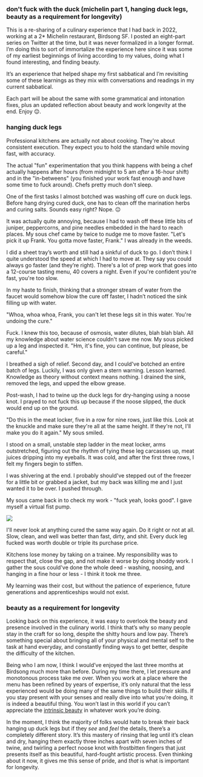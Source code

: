 ### don't fuck with the duck (michelin part 1, hanging duck legs, beauty as a requirement for longevity)

This is a re-sharing of a culinary experience that I had back in 2022, working at a 2* Michelin restaurant, Birdsong SF. I posted an eight-part series on Twitter at the time, but it was never formalized in a longer format. I’m doing this to sort of immortalize the experience here since it was some of my earliest beginnings of living according to my values, doing what I found interesting, and finding beauty.

It’s an experience that helped shape my first sabbatical and I’m revisiting some of these learnings as they mix with conversations and readings in my current sabbatical.

Each part will be about the same with some grammatical and intonation fixes, plus an updated reflection about beauty and work longevity at the end. Enjoy 😌.

### hanging duck legs

Professional kitchens are actually not about cooking. They're about consistent execution. They expect you to hold the standard while moving fast, with accuracy.

The actual "fun" experimentation that you think happens with being a chef actually happens after hours (from midnight to 5 am _after_ a 16-hour shift) and in the "in-betweens" (you finished your work fast enough and have some time to fuck around). Chefs pretty much don't sleep.

One of the first tasks I almost botched was washing off cure on duck legs. Before hang drying cured duck, one has to clean off the marination herbs and curing salts. Sounds easy right? Nope. 😐

It was actually quite annoying, because I had to wash off these little bits of juniper, peppercorns, and pine needles embedded in the hard to reach places. My sous chef came by twice to nudge me to move faster. "Let's pick it up Frank. You gotta move faster, Frank." I was already in the weeds.

I did a sheet tray’s worth and still had a sinkful of duck to go. I don’t think I quite understood the speed at which I had to move at. They say you could always go faster (and they’re right). There's a lot of prep work that goes into a 12-course tasting menu, 40 covers a night. Even if you're confident you're fast, you're too slow.

In my haste to finish, thinking that a stronger stream of water from the faucet would somehow blow the cure off faster, I hadn’t noticed the sink filling up with water.

"Whoa, whoa whoa, Frank, you can't let these legs sit in this water. You're undoing the cure."

Fuck. I knew this too, because of osmosis, water dilutes, blah blah blah. All my knowledge about water science couldn't save me now. My sous picked up a leg and inspected it. "Hm, it's fine, you can continue, but please, be careful."

I breathed a sigh of relief. Second day, and I could've botched an entire batch of legs. Luckily, I was only given a stern warning. Lesson learned. Knowledge as theory without context means nothing. I drained the sink, removed the legs, and upped the elbow grease.

Post-wash, I had to twine up the duck legs for dry-hanging using a noose knot. I prayed to not fuck this up because if the noose slipped, the duck would end up on the ground.

"Do this in the meat locker, five in a row for nine rows, just like this. Look at the knuckle and make sure they're all at the same height. If they're not, I'll make you do it again." My sous smiled.

I stood on a small, unstable step ladder in the meat locker, arms outstretched, figuring out the rhythm of tying these leg carcasses up, meat juices dripping into my eyeballs. It was cold, and after the first three rows, I felt my fingers begin to stiffen.

I was shivering at the end. I probably should've stepped out of the freezer for a little bit or grabbed a jacket, but my back was killing me and I just wanted it to be over. I pushed through. 

My sous came back in to check my work - "fuck yeah, looks good". I gave myself a virtual fist pump.

![](duck-legs.jpg)

I'll never look at anything cured the same way again. Do it right or not at all. Slow, clean, and well was better than fast, dirty, and shit. Every duck leg fucked was worth double or triple its purchase price.

Kitchens lose money by taking on a trainee. My responsibility was to respect that, close the gap, and not make it worse by doing shoddy work. I gather the sous could've done the whole deed - washing, noosing, and hanging in a fine hour or less - I think it took me three.

My learning was their cost, but without the patience of experience, future generations and apprenticeships would not exist.

### beauty as a requirement for longevity

Looking back on this experience, it was easy to overlook the beauty and presence involved in the culinary world. I think that’s why so many people stay in the craft for so long, despite the shitty hours and low pay. There’s something special about bringing all of your physical and mental self to the task at hand everyday, and constantly finding ways to get better, despite the difficulty of the kitchen.

Being who I am now, I think I would’ve enjoyed the last three months at Birdsong much more than before. During my time there, I let pressure and monotonous process take me over. When you work at a place where the menu has been refined by years of expertise, it’s only natural that the less experienced would be doing many of the same things to build their skills. If you stay present with your senses and really dive into what you’re doing, it is indeed a beautiful thing. You won’t last in this world if you can’t appreciate the [intrinsic beauty](https://www.frank-chen.com/posts/beauty-is-a-muscle) in whatever work you’re doing.

In the moment, I think the majority of folks would hate to break their back hanging up duck legs but if they _see_ and _feel_ the details, there’s a completely different story. It’s this mastery of rinsing that leg until it’s clean and dry, hanging them exactly three inches apart with seven inches of twine, and twirling a perfect noose knot with frostbitten fingers that just presents itself as this beautiful, hard-fought artistic process. Even thinking about it now, it gives me this sense of pride, and _that_ is what is important for longevity.
